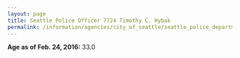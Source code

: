 ```yaml
---
layout: page
title: Seattle Police Officer 7724 Timothy C. Hybak
permalink: /information/agencies/city_of_seattle/seattle_police_department/copbook/7724/
---
```


**Age as of Feb. 24, 2016:** 33.0
